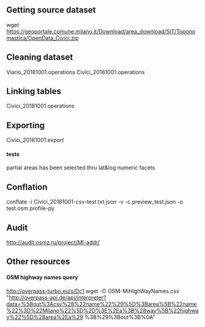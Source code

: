 ## Getting source dataset
wget https://geoportale.comune.milano.it/Download/area_download/SIT/Toponomastica/OpenData_Civici.zip

## Cleaning dataset
Viario_20181001.operations
Civici_20181001.operations

## Linking tables
Civici_20181001.operations

## Exporting
Civici_20181001.export
#### tests
partial areas has been selected thru lat&log numeric facets

## Conflation
conflate -i Civici_20181001-csv-test.txt.json -v  -c preview_test.json -o test.osm profile-py

## Audit
http://audit.osmz.ru/project/MI-addr/

## Other resources
#### OSM highway names query
http://overpass-turbo.eu/s/Dc1
wget -O OSM-MiHighWayNames.csv "http://overpass-api.de/api/interpreter?data=%5Bout%3Acsv%28%22name%22%29%5D%3Barea%5B%22name%22%3D%22Milano%22%5D%2D%3E%2Ea%3B%28way%5B%22highway%22%5D%28area%2Ea%29
%3B%29%3Bout%3B%0A"

